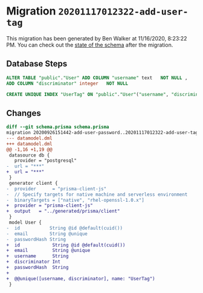 # Migration `20201117012322-add-user-tag`

This migration has been generated by Ben Walker at 11/16/2020, 8:23:22 PM.
You can check out the [state of the schema](./schema.prisma) after the migration.

## Database Steps

```sql
ALTER TABLE "public"."User" ADD COLUMN "username" text   NOT NULL ,
ADD COLUMN "discriminator" integer   NOT NULL 

CREATE UNIQUE INDEX "UserTag" ON "public"."User"("username", "discriminator")
```

## Changes

```diff
diff --git schema.prisma schema.prisma
migration 20200926151442-add-user-password..20201117012322-add-user-tag
--- datamodel.dml
+++ datamodel.dml
@@ -1,16 +1,19 @@
 datasource db {
   provider = "postgresql"
-  url = "***"
+  url = "***"
 }
 generator client {
-  provider      = "prisma-client-js"
-  // Specify targets for native machine and serverless environment
-  binaryTargets = ["native", "rhel-openssl-1.0.x"]
+  provider = "prisma-client-js"
+  output   = "../generated/prisma/client"
 }
 model User {
-  id           String @id @default(cuid())
-  email        String @unique
-  passwordHash String
+  id            String @id @default(cuid())
+  email         String @unique
+  username      String
+  discriminator Int
+  passwordHash  String
+
+  @@unique([username, discriminator], name: "UserTag")
 }
```


